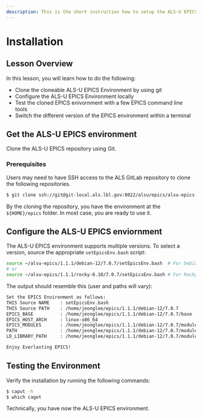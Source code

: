 ```yaml
---
description: This is the short instruction how to setup the ALS-U EPICS environment
---
```


# Installation

## Lesson Overview

In this lesson, you will learn how to do the following:
* Clone the cloneable ALS-U EPICS Environment by using git
* Configure the ALS-U EPICS Environment locally
* Test the cloned EPICS enivornment with a few EPICS command line tools
* Switch the different version of the EPICS environment within a terminal

## Get the ALS-U EPICS environment 

Clone the ALS-U EPICS repository using Git.

### Prerequisites

Users may need to have SSH access to the ALS GitLab repository to clone the following repositories.

```bash
$ git clone ssh://git@git-local.als.lbl.gov:8022/alsu/epics/alsu-epics-environment.git ~/epics
```

By the cloning the repository, you have the environment at the `${HOME}/epics` folder. In most case, you are ready to use it.


## Configure the ALS-U EPICS enviornment

The ALS-U EPICS environment supports multiple versions. To select a version, source the appropriate `setEpicsEnv.bash` script:

```bash
source ~/alsu-epics/1.1.1/debian-12/7.0.7/setEpicsEnv.bash  # For Debian 12
# or
source ~/alsu-epics/1.1.1/rocky-8.10/7.0.7/setEpicsEnv.bash # For Rocky 8.10
```
The output should resemble this (user and paths will vary):
```bash
Set the EPICS Environment as follows:
THIS Source NAME    : setEpicsEnv.bash
THIS Source PATH    : /home/jeonglee/epics/1.1.1/debian-12/7.0.7
EPICS_BASE          : /home/jeonglee/epics/1.1.1/debian-12/7.0.7/base
EPICS_HOST_ARCH     : linux-x86_64
EPICS_MODULES       : /home/jeonglee/epics/1.1.1/debian-12/7.0.7/modules
PATH                : /home/jeonglee/epics/1.1.1/debian-12/7.0.7/modules/pmac/bin/linux-x86_64:/home/jeonglee/epics/1.1.1/debian-12/7.0.7/modules/pvxs/bin/linux-x86_64:/home/jeonglee/epics/1.1.1/debian-12/7.0.7/base/bin/linux-x86_64:/home/jeonglee/programs/root_v6-28-04/bin:/home/jeonglee/bin:/usr/local/bin:/usr/bin:/bin:/usr/local/games:/usr/games
LD_LIBRARY_PATH     : /home/jeonglee/epics/1.1.1/debian-12/7.0.7/modules/pmac/lib/linux-x86_64:/home/jeonglee/epics/1.1.1/debian-12/7.0.7/modules/pvxs/bundle/usr/linux-x86_64/lib:/home/jeonglee/epics/1.1.1/debian-12/7.0.7/modules/pvxs/lib/linux-x86_64:/home/jeonglee/epics/1.1.1/debian-12/7.0.7/base/lib/linux-x86_64:/home/jeonglee/programs/root_v6-28-04/lib/root

Enjoy Everlasting EPICS!

```

## Testing the Environment

Verify the installation by running the following commands:

```bash
$ caput -h
$ which caget
```

Technically, you have now the ALS-U EPICS environment.


